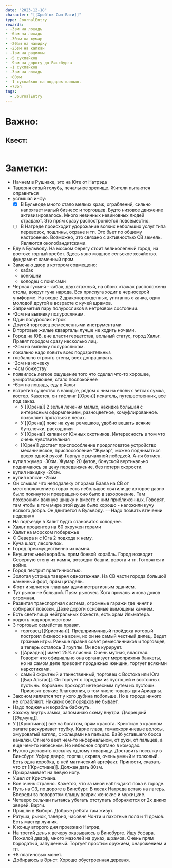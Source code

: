 ```yaml
---
date: "2023-12-18"
character: "[[Хроб'ок Сын Бати]]"
type: JournalEntry
rewards: 
- -3зм на лошадь
- -6зм на лошадь
- -30зм на жумар
- -20зм на накидку
- -25зм на капкан
- -1зм на рационы
- +5 сухпайков
- -9зм на дорогу до Винсбурга
- -1 сухпайков
- -3зм на лошадь
- +80зм
- -1 сухпайков на подарок ванван.
- +73оп
tags:
  - JournalEntry
---
```

# Важно:
## Квест:
```

```

# Заметки:
- Начнем в Рушнаке, это на Юге от Натрэда
- Таверня сизый голубь, печальное зрелище. Жители пытаются оправиться
- услышал инфу:
	- [x] В Бульводе много стало мелких краж, ограблений, сильно напрягает малый бизнесс и торговцев. Будто низовое движение активизировалось. Много невинных невиновных людей страдают. Это прям сразу распостроняется повсеместно.
	- [ ] В Натреде происходит удорожание всяких небольших услуг типа перевозок, пошлины, охране и тп. Это бьет по общему настроению. Возможно, это связано с активностью СВ земель. Являются околобандитскими.
- Еду в Бульводу. На моском берегу стоит великолепный город, на востоке горный хребет. Здесь явно мощное сельское хозяйство. фундамент каменный прям. 
- Замечаю двор в котором совмещено:
	- кабак
	- конюшни
	- колодец с поилками
- Черная гусыня - кабак, двухэтажный, на обоих этажах расположены столы, вокруг туча народа. Вся прислуга ходит в черносерой униформе. На входе 2 драконорожденных, упитанных качка, один молодой другой в возрасте с кучей шрамов.
- Заприметил пару полуросликов в нетрезвом состоянии.
- -2см на выпивку полуросликам.
- Один полурослик игрок
- Другой торговец ремесленными инструментами
- В торговые жилые кваарталы лучше не ходить ночами.
- Город на ЮВ, вне власти герцегства, вольный статус, город Хальт. Правят городом сразу несколько лиц.
- -2см на выпивку полуросликам.
- локально надо ловить всех подозрительныз
- глобально строить стены, всех допрашивать.
- -2см на ночевку
- -4см божеству
- появилось легкое ощущение того что сделал что-то хорошее, умиротворяющее, стало поспокойнее
- -6зм на лошадь, еду в Хальт
- встретил существо в накидке, рядом с ним на еловых ветках сумка, костер. Кажется, он тифлинг [[Орен]] искатель, путешественник, все под заказ.
	- У [[Орена]] 2 зелья лечения малых, накидка большая с интересным оформлением, разноцветное, комуфлированное. позволяет прятаться в лесах.
	- У [[Орена]] пояс на куча ремешков, удобно вешать всякие бутылочки, расходники
	- У [[Орена]] капкан от Южных охотников. Интересность в том что очень чувствительная
	- [[Орен]] достает приспособление продолговатое устройство механическое, приспособление "Жумар",  можно подниматься вверх одной рукой. Гарпун с рычажной лебедкой. А-ля бэтмен. 
- купил жумар -30зм. Жумар 20 футов, бонуской вертикально поднимаюсь за цену передвижение, без потери скорости.
- купил накидку -20зм.
- купил капкан -25зм
- Он слышал что неподалеку от храма Баала на СВ от местоположение в горах есть небольшое святилище которое давно было покинуто и превращено оно было в захоронение. Там похоронили важную шишку и вместе с ним приближенных. Говорят, там чтобы в том мире этой душе было хорошо - наложили кучу всякого добра. Он двигается в Вульводу. ==Надо позвать втечении недели== 
- На подъезде в Хальт будто становится холоднее. 
- Хальт процентов на 60 окружен горами
- Хальт на морском побережье
- С Севера и с Юга 2 подхода к нему.
- Куча шахт, лесопилок. 
- Город преимущественно из камня.
- Внушительный корабль. прям боевой корабль. Город возводит Северную стену из камня, возводит башни, ворота и тп. Готовятся к войне.
- Город пестрит практичностью. 
- Золотая устрица таверня одноэтажная. На СВ части города большой каменный форт, прям цитадель.
- Форт и является главным административным зданием.
- Тут рынок не большой. Прям рыночек. Хотя причалы и зона доков огромная.
- Развитая транспортная система, огромные гаражи где чинят и собирают повозки. Даже дороги основные вымощены камнем.
- Есть светилища нейтральных божеств, есть храм Ильматера.
- ходють под королевством.
- 3 торговых семейства правят.
	- торговец [[Кристиан]]. Предприимчивый пройдоха который построил бизнесс на всем, но он не самый честный дилец. Ведет грязные игры. Раньше правил совет ремеслинников и торговцев, а теперь осталось 3 группы. Он все курирует.
	- [[Ариадна]] имеет 25% влияния. Очень мутная, властная. Говорят что официально она организует мероприятия банкеты, но на самом деле привозит продажных женщин, торгует всякими наркотиками.
	- самый скрытный и таинственный, торговец с Востока или Юга [[Бар Альтас]]. Он торгует с городом из пустошей и восточных пустынь. Корованы проходят интересным путем из пустоши. Привозит всякие благовония, в том числе товары для Ариадны. 
- Законом является тот у кого дубина побольше. Но в городе никого не ограбляют. Никаких беспорядков не бывает.
- Надо поджечь и корабль бабхнуть.
- Захожу внутрь замка, запоминаю схему внутри. Дворецкий [[Эдмунд]].
- У [[Кристиана]] все на богатом, прям красота. Кристиан в красном халате раскуривает трубку. Карие глаза, темнокоричневые волосы, хмуроватый взгляд, с кольцами на пальцах. Вайб уставшего босса качалки. От него веет чем-то инфернальном, от руки, от пальцев, а еще чем-то небесным. Но небесное спрятано в комодах.
- Нужно доставить посылку одному товарищу. Доставить посылку в Винсбург. Усфар дварф, торгаш, скряга, очень умный и толковый. Есть одна коробка, в ней магический артефакт. Принести, сказать что от [[Кристиана]]. Должен дать 80зм.
- Прихрамывает на левую ногу.
- Ушел от Кристиана.
- Все очень странно. Кажется, что за мной наблюдают пока в городе.
- Путь на СЗ, по дороге в Винсбург. В лесах Натреда встаю на лагерь. Впереди за поворотом слышу вскрик женские и мужицкие.
- Четверо сельчан пытаясь убегать отступать оборняются от 2х диких зверей. Варги. 
- Пришли в Выборг. Добрые ребята там живут. 
- Ратуша, рынок, таверня, часовня Чонти и пахотные поля и 11 домов. Есть мастер лучник.
- К концу второго дня проезжаю Натрэд
- На третий день к вечеру оказываюсь в Винсбурге. Ищу Усфара. Пожилой дварф, много мазолей на руках, шрамов. Очень прям бородатый, запущенный. Торгует простым оружием, снаряжением и тп.
- +8 платиновых монет.
- Добираюсь в Эрнст. Хорошо обустроенная деревня.

